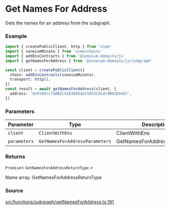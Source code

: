 # Get Names For Address

Gets the names for an address from the subgraph.

### Example

```ts
import { createPublicClient, http } from 'viem'
import { soneiumMinato } from 'viem/chains'
import { addEnsContracts } from '@soneium-domains/js'
import { getNamesForAddress } from '@soneium-domains/js/subgraph'

const client = createPublicClient({
  chain: addEnsContracts(soneiumMinato),
  transport: http(),
})
const result = await getNamesForAddress(client, {
  address: '0xFe89cc7aBB2C4183683ab71653C4cdc9B02D44b7',
})
```

### Parameters

| Parameter    | Type                           | Description                  |
| ------------ | ------------------------------ | ---------------------------- |
| `client`     | `ClientWithEns`                | ClientWithEns                |
| `parameters` | `GetNamesForAddressParameters` | GetNamesForAddressParameters |

### Returns

`Promise`< `GetNamesForAddressReturnType` >

Name array. GetNamesForAddressReturnType

### Source

[src/functions/subgraph/getNamesForAddress.ts:161](https://github.com/soneium-domains/soneium-domains-js/tree/main/src/functions/subgraph/getNamesForAddress.ts#L161)
